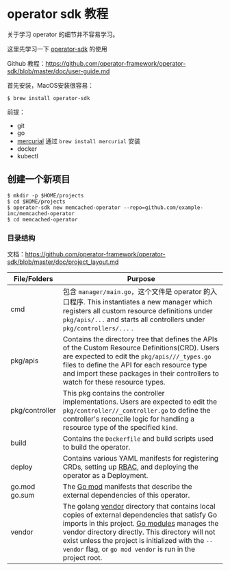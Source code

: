# operator sdk 教程

关于学习 operator 的细节并不容易学习。

这里先学习一下 [operator-sdk](https://github.com/operator-framework/operator-sdk) 的使用

Github 教程：https://github.com/operator-framework/operator-sdk/blob/master/doc/user-guide.md

首先安装，MacOS安装很容易：

```
$ brew install operator-sdk
```

前提：

- git
- go
- [mercurial](https://www.mercurial-scm.org/downloads) 通过  `brew install mercurial` 安装
- docker
- kubectl

## 创建一个新项目

```
$ mkdir -p $HOME/projects
$ cd $HOME/projects
$ operator-sdk new memcached-operator --repo=github.com/example-inc/memcached-operator
$ cd memcached-operator
```



### 目录结构

文档：https://github.com/operator-framework/operator-sdk/blob/master/doc/project_layout.md

| File/Folders   | Purpose                                                      |
| -------------- | ------------------------------------------------------------ |
| cmd            | 包含 `manager/main.go`，这个文件是 operator 的入口程序. This instantiates a new manager which registers all custom resource definitions under `pkg/apis/...` and starts all controllers under `pkg/controllers/...` . |
| pkg/apis       | Contains the directory tree that defines the APIs of the Custom Resource Definitions(CRD). Users are expected to edit the `pkg/apis///_types.go` files to define the API for each resource type and import these packages in their controllers to watch for these resource types. |
| pkg/controller | This pkg contains the controller implementations. Users are expected to edit the `pkg/controller//_controller.go` to define the controller's reconcile logic for handling a resource type of the specified `kind`. |
| build          | Contains the `Dockerfile` and build scripts used to build the operator. |
| deploy         | Contains various YAML manifests for registering CRDs, setting up [RBAC](https://kubernetes.io/docs/reference/access-authn-authz/rbac/), and deploying the operator as a Deployment. |
| go.mod go.sum  | The [Go mod](https://github.com/golang/go/wiki/Modules) manifests that describe the external dependencies of this operator. |
| vendor         | The golang [vendor](https://golang.org/cmd/go/#hdr-Vendor_Directories) directory that contains local copies of external dependencies that satisfy Go imports in this project. [Go modules](https://github.com/golang/go/wiki/Modules) manages the vendor directory directly. This directory will not exist unless the project is initialized with the `--vendor` flag, or `go mod vendor` is run in the project root. |